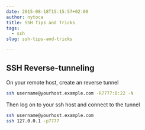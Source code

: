```yaml
---
date: 2015-08-18T15:15:57+02:00
author: nytoca
title: SSH Tips and Tricks
tags:
  - ssh
slug: ssh-tips-and-tricks

---
```


## SSH Reverse-tunneling
On your remote host, create an reverse tunnel
```bash
ssh username@yourhost.example.com -R7777:0:22 -N
```
Then log on to your ssh host and connect to the tunnel
```bash
ssh username@yourhost.example.com
ssh 127.0.0.1 -p7777
```
